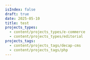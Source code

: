 ```yaml
---
isIndex: false
draft: true
date: 2025-05-10
title: test
projects_types:
  - content/projects_types/e-commerce
  - content/projects_types/editorial
projects_tags:
  - content/projects_tags/decap-cms
  - content/projects_tags/php
---
```

